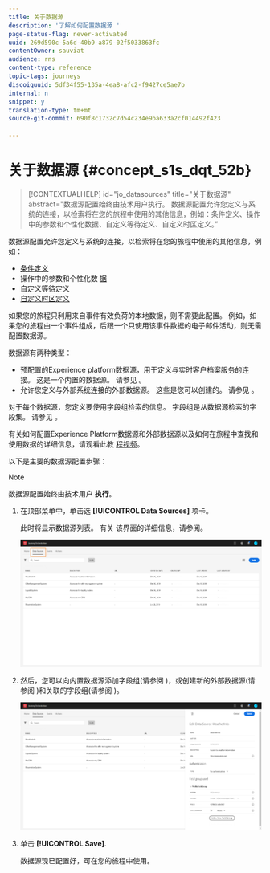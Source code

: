 ```yaml
---
title: 关于数据源
description: '了解如何配置数据源 '
page-status-flag: never-activated
uuid: 269d590c-5a6d-40b9-a879-02f5033863fc
contentOwner: sauviat
audience: rns
content-type: reference
topic-tags: journeys
discoiquuid: 5df34f55-135a-4ea8-afc2-f9427ce5ae7b
internal: n
snippet: y
translation-type: tm+mt
source-git-commit: 690f8c1732c7d54c234e9ba633a2cf014492f423

---
```



# 关于数据源 {#concept_s1s_dqt_52b}

>[!CONTEXTUALHELP]
>id=&quot;jo_datasources&quot;
>title=&quot;关于数据源&quot;
>abstract=&quot;数据源配置始终由技术用户执行。 数据源配置允许您定义与系统的连接，以检索将在您的旅程中使用的其他信息，例如：条件定义、操作中的参数和个性化数据、自定义等待定义、自定义时区定义。”

数据源配置允许您定义与系统的连接，以检索将在您的旅程中使用的其他信息，例如：

* [条件定义](../building-journeys/condition-activity.md)
* 操作中的参数和个性化数 [据](../action/action.md)
* [自定义等待定义](../building-journeys/wait-activity.md#custom)
* [自定义时区定义](../building-journeys/timezone-management.md)

如果您的旅程只利用来自事件有效负荷的本地数据，则不需要此配置。 例如，如果您的旅程由一个事件组成，后跟一个只使用该事件数据的电子邮件活动，则无需配置数据源。

数据源有两种类型：

* 预配置的Experience platform数据源，用于定义与实时客户档案服务的连接。 这是一个内置的数据源。 请参见 [](../datasource/adobe-experience-platform-data-source.md)。
* 允许您定义与外部系统连接的外部数据源。 这些是您可以创建的。 请参见 [](../datasource/external-data-sources.md)。

对于每个数据源，您定义要使用字段组检索的信息。 字段组是从数据源检索的字段集。 请参见 [](../datasource/field-groups.md)。

有关如何配置Experience Platform数据源和外部数据源以及如何在旅程中查找和使用数据的详细信息，请观看此教 [程视频](https://docs.adobe.com/content/help/en/platform-learn/tutorials/journey-orchestration/configure-data-sources.html)。

以下是主要的数据源配置步骤：

>[!NOTE]
>
>数据源配置始终由技术用户 **执行**。

1. 在顶部菜单中，单击选 **[!UICONTROL Data Sources]** 项卡。

   此时将显示数据源列表。 有关 [](../about/user-interface.md) 该界面的详细信息，请参阅。

   ![](../assets/journey18.png)

1. 然后，您可以向内置数据源添加字段组(请参阅 [](../datasource/adobe-experience-platform-data-source.md))，或创建新的外部数据源(请参阅 [](../datasource/external-data-sources.md))和关联的字段组(请参阅 [](../datasource/field-groups.md))。

   ![](../assets/journey23.png)

1. 单击 **[!UICONTROL Save]**.

   数据源现已配置好，可在您的旅程中使用。

